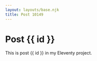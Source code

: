 ```yaml
---
layout: layouts/base.njk
title: Post 10149
---
```


# Post {{ id }}

This is post {{ id }} in my Eleventy project.

